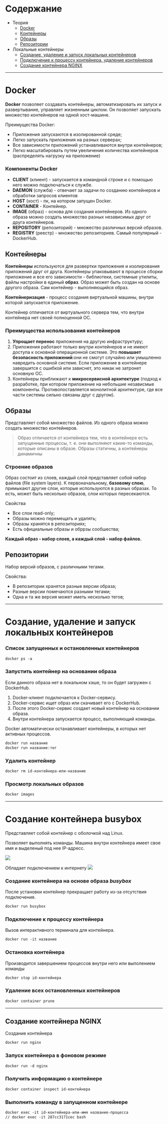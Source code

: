 # Содержание
* Теория
  * [Docker](#docker)
  * [Контейнеры](#containers)
  * [Образы](#image)
  * [Репозитории](#repository)
* Локальные контейнеры
  * [Создание, удаление и запуск локальных контейнеров](#createLocal)
  * [Подключение к процессу контейнера, удаление контейнеров](#busyBox)
  * [Создание контейнера NGINX](#nginx)
---

<a name = "docker"></a>

# Docker

**Docker** позволяет создавать контейнеры, автоматизировать их запуск и развертывание, управляет жизненным циклом.
Он позволяет запускать множество контейнеров на одной хост-машине.

Преимущества Docker:
- Приложения запускаются в изолированной среде;
- Легко запускать приложения на разных серверах;
- Все зависимости приложений устанавливаются внутри контейнеров;
- Легко масштабировать путем увеличения количества контейнеров (распределять нагрузку
на приложение)

### Компоненты Docker

- **CLIENT** (клиент) - запускается в командной строке и с помощью него можно подключаться к службе.
- **DAEMON** (служба) - отвечает за задачи по созданию контейнеров и обработки запросов клиентов
- **HOST** (хост) - пк, на котором запущен Docker.
- **CONTAINER** - Контейнер.
- **IMAGE** (образ) - основа для создания контейнеров. Из одного образа можно создать множество разных независимых друг от друга контейнеров.
- **REPOSITORY** (репозиторий) - множество различных версий образов.
- **REGISTRY** (реестр) - множество репозиториев. Самый популярный - DockerHub.

## Контейнеры

<a name = "containers"></a>

**Контейнеры** используются для развертки приложения и изолирования приложений друг от друга. Контейнеры
упаковывают в процессе сборки приложение и все его зависимости - библиотеки, системные утилиты, файлы настройки
в единый **образ**. Образ может быть создан на основе другого образа. Сам контейнер - выполняющийся образ.

**Контейнеризация** - процесс создания виртуальной машины, внутри которой запускается приложение.

Контейнер отличается от виртуального сервера тем, что внутри контейнера нет своей полноценной ОС.

### Преимущества использования контейнеров
1. **Упрощает перенос** приложения на другую инфраструктуру;
2. Приложения работают только внутри контейнеров и не имеют доступа к основной операционной системе. Это **повышает
   безопасность приложений**:они не смогут случайно или умышленно навредить основной системе. Если приложение
   в контейнере завершится с ошибкой или зависнет, это никак не затронет основную ОС.
3. Контейнеры приближают к **микросервисной архитектуре** (подход к разработке, при котором приложение на небольшие
   независмые компоненты. Противопоставляется монолитной архитектуре, где все части системы сильно связаны друг с другом).

<a name = "image"></a>

## Образы

Представляет собой множество файлов. Из одного образа можно создать множество контейнеров.
> Образ отличается от контейнера тем, что в контейнере есть запущенные процессы, т. е. они выполняют какие-то команды, которые описаны в образе.
> Образы статичны, а контейнеры динамичны

### Строение образов

Образ состоит из слоев, каждый слой представляет собой набор файлов (file system layers).
К первоначальному, **базовому слою**, примыкают другие слои, которые используются в разных образах. То есть, может быть
несколько образов, слои которых пересекаются.

Свойства

- Все слои read-only;
- Образы можно перемещать и удалять;
- Образы хранятся в репозиториях;
- Есть официальные образы и обррзы сообшества;

**Каждый образ - набор слоев, а каждый слой - набор файлов.**

<a name = "repository"></a>

## Репозитории

Набор версий образов, с различными тегами.

Свойства:
- В репозитории хранятся разные версии образа;
- Разные версии помечаются разными тегами;
- Одна и та же версия может иметь несколько тегов;

---

<a name = "createLocal"></a>

# Создание, удаление и запуск локальных контейнеров

### Список запущенных и остановленных контейнеров

```dockerfile
docker ps -a
```

### Запустить контейнер на основании образа
Если данного образа нет в локальном хэше, то он будет загружен с DockerHub.

1. Docker-клиент подключается к Docker-сервису.
2. Docker-сервис ищет образ или скачивает его с DockerHub.
3. После этого Docker-сервис создает новый контейнер на основании образа.
4. Внутри контейнера запускается процесс, выполняющий команды.

Docker автоматически останавливает контейнеры, в которых нет активных процессов.

```dockerfile
docker run название
docker run название:тег
```

### Удалить контейнер

```dockerfile
docker rm id-контейнера-или-название
```

### Просмотр локальных образов

```dockerfile
docker images
```

---

<a name = "busyBox"></a>

# Создание контейнера busybox

Представляет собой контейнер с оболочкой над Linux.

Позволяет выполнять команды. Машина внутри контейнера имеет свое имя и выделеный под нее IP-адресс.

<img src="img/busybox1.png">

Обладает подключением к интернету
<img src="img/busybox2.png">

### Создание контейнера на основе образа _busybox_
После установки контейнер прекращает работу из-за отсутствия подключения.

```dockerfile
docker run busybox
```

### Подключение к процессу контейнера

Вызов интерактивного терминала для контейнера.

```dockerfile
docker run -it название
```

### Остановка контейнера

Производится завершением процессов внутри него или выполением команды
```dockerfile
docker stop id-контейнера
```

### Удаление всех остановленных контейнеров
```dockerfile
docker container prune
```

---

<a name = "nginx"></a>

## Создание контейнера NGINX

Создание контейнера

```dockerfile
docker run nginx
```

### Запуск контейнера в фоновом режиме
```dockerfile
docker run -d nginx
```

### Получить информацию о контейнере
```dockerfile
docker container inspect id-контейнера
```

### Выполнить команду в запущенном контейнере
```dockerfile
docker exec -it id-контейнера-или-имя название-процесса
// docker exec -it 287cc3171cec bash
```
